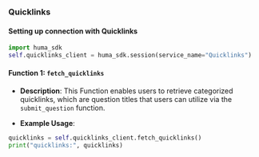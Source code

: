 ### Quicklinks

#### Setting up connection with Quicklinks

```python
import huma_sdk
self.quicklinks_client = huma_sdk.session(service_name="Quicklinks")
```

#### Function 1: `fetch_quicklinks`

- **Description**: This Function enables users to retrieve categorized quicklinks, which are question titles that users can utilize via the  `submit_question` function.
 
- **Example Usage**:

```python
quicklinks = self.quicklinks_client.fetch_quicklinks()
print("quicklinks:", quicklinks)
```